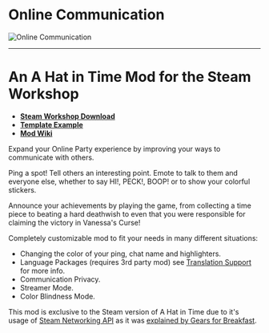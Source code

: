 # Online Communication

![Online Communication](https://i.imgur.com/Bt41mUz.png)

---

# An A Hat in Time Mod for the Steam Workshop

* **[Steam Workshop Download](https://steamcommunity.com/sharedfiles/filedetails/?id=3276508705)**
* **[Template Example](https://steamcommunity.com/sharedfiles/filedetails/?id=3393953936)**
* **[Mod Wiki](https://github.com/SamiSha99/OnlineCommunication/wiki)**

Expand your Online Party experience by improving your ways to communicate with others.

Ping a spot! Tell others an interesting point. Emote to talk to them and everyone else, whether to say HI!, PECK!, BOOP! or to show your colorful stickers.

Announce your achievements by playing the game, from collecting a time piece to beating a hard deathwish to even that you were responsible for claiming the victory in Vanessa's Curse!

Completely customizable mod to fit your needs in many different situations:
* Changing the color of your ping, chat name and highlighters.
* Language Packages (requires 3rd party mod) see [Translation Support](https://github.com/SamiSha99/OnlineCommunication/wiki/Translation-Support) for more info.
* Communication Privacy.
* Streamer Mode.
* Color Blindness Mode.

This mod is exclusive to the Steam version of A Hat in Time due to it's usage of [Steam Networking API](https://partner.steamgames.com/doc/features/multiplayer/networking) as it was [explained by Gears for Breakfast](https://support.hatintime.com/hc/en-us/articles/360021915254-How-was-Online-Party-achieved).
